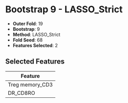 # Bootstrap 9 - LASSO_Strict

- **Outer Fold**: 19
- **Bootstrap**: 9
- **Method**: LASSO_Strict
- **Fold Seed**: 68
- **Features Selected**: 2

## Selected Features

| Feature |
|---------|
| Treg memory_CD3 |
| DR_CD8RO |
